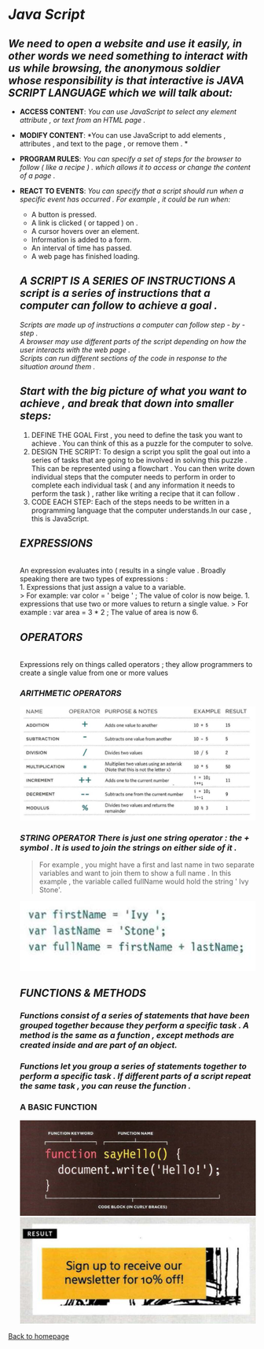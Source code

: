 # ***Java Script***

## _We need to open a website and use it easily, in other words we need something to interact with us while browsing, the anonymous soldier whose responsibility is that interactive is JAVA SCRIPT LANGUAGE which we will talk about:_

-  **ACCESS CONTENT**: *You can use JavaScript to select any element attribute , or text from an HTML page .*
- **MODIFY CONTENT**: *You can use JavaScript to add elements , attributes , and text to the page , or remove them . *
- **PROGRAM RULES**: *You can specify a set of steps for the browser to follow ( like a recipe ) . which allows it to access or change the content of a page .*
- **REACT TO EVENTS**: *You can specify that a script should run when a specific event has occurred . For example , it could be run when:*
  - A button is pressed.
  - A link is clicked ( or tapped ) on .
  - A cursor hovers over an element.
  - Information is added to a form.
  - An interval of time has passed.
  - A web page has finished loading.

  ## ***A SCRIPT IS A SERIES OF INSTRUCTIONS A script is a series of instructions that a computer can follow to achieve a goal .***

  *Scripts are made up of instructions a computer can follow step - by - step .* <br>
  *A browser may use different parts of the script depending on how the user interacts with the web page .*<br>
  *Scripts can run different sections of the code in response to the situation around them .*

  ## ***Start with the big picture of what you want to achieve , and break that down into smaller steps:***
   1.  DEFINE THE GOAL First , you need to define the task you want to achieve . You can think of this as a puzzle for the computer to solve.
   1. DESIGN THE SCRIPT: To design a script you split the goal out into a series of tasks that are going to be involved in solving this puzzle . This can be represented using a flowchart . You can then write down individual steps that the computer needs to perform in order to complete each individual task ( and any information it needs to perform the task ) , rather like writing a recipe that it can follow .
   1. CODE EACH STEP: Each of the steps needs to be written in a programming language that the computer understands.In our case , this is JavaScript.

   ## ***EXPRESSIONS***
   <br>
    An expression evaluates into ( results in a single value . Broadly speaking there are two types of expressions :
   <br>
   1. Expressions that just assign a value to a variable.
   <br>
   > For example: var color = ' beige ' ; The value of color is now beige.
   1. expressions that use two or more values to return a single value.
   > For example : var area = 3 * 2 ; The value of area is now 6.
   <br>

   ## ***OPERATORS***
   <br>
    Expressions rely on things called operators ; they allow programmers to create a single value from one or more values

   ### ***ARITHMETIC OPERATORS***

   ![img](mathoperator.PNG) 

   ### ***STRING OPERATOR There is just one string operator : the + symbol . It is used to join the strings on either side of it .***

   >For example , you might have a first and last name in two separate variables and want to join them to show a full name . In this example , the variable called fullName would hold the string ' Ivy Stone'.

   ![img](varstring.PNG)
    ## ***FUNCTIONS & METHODS*** 
    ### ***Functions consist of a series of statements that have been grouped together because they perform a specific task . A method is the same as a function , except methods are created inside and are part of an object.***
    ### ***Functions let you group a series of statements together to perform a specific task . If different parts of a script repeat the same task , you can reuse the function .***

    ### A BASIC FUNCTION
    ![img](declare.PNG)
    ![img](res-js.PNG)
    
[Back to homepage](../README.md)







   




